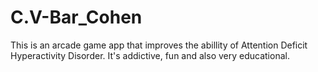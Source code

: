 # C.V-Bar_Cohen
 
This is an arcade game app that improves the abillity of Attention Deficit Hyperactivity Disorder. It's addictive, fun and also very educational.
